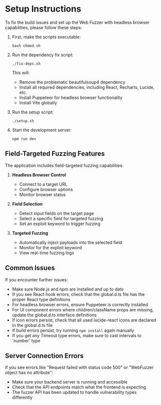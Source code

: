 
# Setup Instructions

To fix the build issues and set up the Web Fuzzer with headless browser capabilities, please follow these steps:

1. First, make the scripts executable:
   ```
   bash chmod.sh
   ```

2. Run the dependency fix script:
   ```
   ./fix-deps.sh
   ```
   This will:
   - Remove the problematic beautifulsoup4 dependency
   - Install all required dependencies, including React, Recharts, Lucide, etc.
   - Install Puppeteer for headless browser functionality
   - Install Vite globally
   
3. Run the setup script:
   ```
   ./setup.sh
   ```
   
4. Start the development server:
   ```
   npm run dev
   ```

## Field-Targeted Fuzzing Features

The application includes field-targeted fuzzing capabilities:

1. **Headless Browser Control**
   - Connect to a target URL
   - Configure browser options
   - Monitor browser status

2. **Field Selection**
   - Detect input fields on the target page
   - Select a specific field for targeted fuzzing
   - Set an exploit keyword to trigger fuzzing

3. **Targeted Fuzzing**
   - Automatically inject payloads into the selected field
   - Monitor for the exploit keyword
   - View real-time fuzzing logs

## Common Issues

If you encounter further issues:

- Make sure Node.js and npm are installed and up to date
- If you see React hook errors, check that the global.d.ts file has the proper React type definitions
- For headless browser errors, ensure Puppeteer is correctly installed
- For UI component errors where children/className props are missing, update the global.d.ts interface definitions
- If icon errors persist, check that all used lucide-react icons are declared in the global.d.ts file
- If build errors persist, try running `npm install` again manually
- If you get any Timeout type errors, make sure to cast intervals to 'number' type

## Server Connection Errors

If you see errors like "Request failed with status code 500" or "WebFuzzer object has no attribute":
- Make sure your backend server is running and accessible
- Check that the API endpoints match what the frontend is expecting
- The fuzzer API has been updated to handle vulnerability types differently
